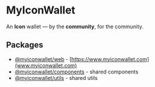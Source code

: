 # MyIconWallet

An **Icon** wallet — by the **community**, for the community.

## Packages

- [@myiconwallet/web](./packages/web) - [https://www.myiconwallet.com](www.myiconwallet.com)
- [@myiconwallet/components](./packages/components) - shared components
- [@myiconwallet/utils](./packages/utils) - shared utils
